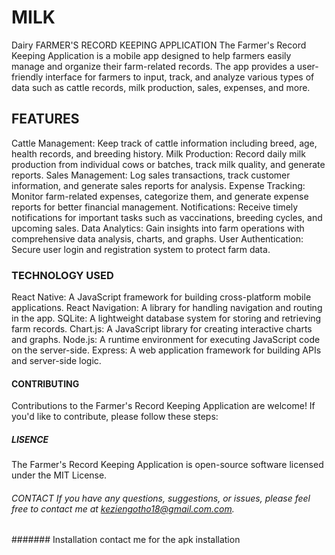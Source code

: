 # MILK

Dairy FARMER'S RECORD KEEPING APPLICATION
The Farmer's Record Keeping Application is a mobile app designed to help farmers easily manage and organize their farm-related records. The app provides a user-friendly interface for farmers to input, track, and analyze various types of data such as cattle records, milk production, sales, expenses, and more.

## FEATURES
Cattle Management: Keep track of cattle information including breed, age, health records, and breeding history. Milk Production: Record daily milk production from individual cows or batches, track milk quality, and generate reports. Sales Management: Log sales transactions, track customer information, and generate sales reports for analysis. Expense Tracking: Monitor farm-related expenses, categorize them, and generate expense reports for better financial management. Notifications: Receive timely notifications for important tasks such as vaccinations, breeding cycles, and upcoming sales. Data Analytics: Gain insights into farm operations with comprehensive data analysis, charts, and graphs. User Authentication: Secure user login and registration system to protect farm data.

### TECHNOLOGY USED
React Native: A JavaScript framework for building cross-platform mobile applications. React Navigation: A library for handling navigation and routing in the app. SQLite: A lightweight database system for storing and retrieving farm records. Chart.js: A JavaScript library for creating interactive charts and graphs. Node.js: A runtime environment for executing JavaScript code on the server-side. Express: A web application framework for building APIs and server-side logic.

#### CONTRIBUTING
Contributions to the Farmer's Record Keeping Application are welcome! If you'd like to contribute, please follow these steps:


##### LISENCE
The Farmer's Record Keeping Application is open-source software licensed under the MIT License. 

###### CONTACT If you have any questions, suggestions, or issues, please feel free to contact me at keziengotho18@gmail.com.com.

####### Installation
contact me for the apk  installation

